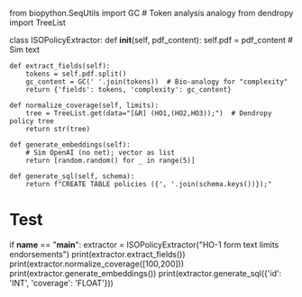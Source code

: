 from biopython.SeqUtils import GC  # Token analysis analogy
from dendropy import TreeList

class ISOPolicyExtractor:
    def __init__(self, pdf_content):
        self.pdf = pdf_content  # Sim text

    def extract_fields(self):
        tokens = self.pdf.split()
        gc_content = GC(' '.join(tokens))  # Bio-analogy for "complexity"
        return {'fields': tokens, 'complexity': gc_content}

    def normalize_coverage(self, limits):
        tree = TreeList.get(data="[&R] (HO1,(HO2,HO3));")  # Dendropy policy tree
        return str(tree)

    def generate_embeddings(self):
        # Sim OpenAI (no net); vector as list
        return [random.random() for _ in range(5)]

    def generate_sql(self, schema):
        return f"CREATE TABLE policies ({', '.join(schema.keys())});"

# Test
if __name__ == "__main__":
    extractor = ISOPolicyExtractor("HO-1 form text limits endorsements")
    print(extractor.extract_fields())
    print(extractor.normalize_coverage([100,200]))
    print(extractor.generate_embeddings())
    print(extractor.generate_sql({'id': 'INT', 'coverage': 'FLOAT'}))
